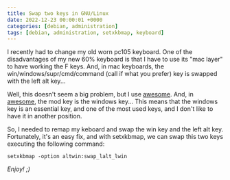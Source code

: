 ```yaml
---
title: Swap two keys in GNU/Linux
date: 2022-12-23 00:00:01 +0000
categories: [debian, administration]
tags: [debian, administration, setxkbmap, keyboard]
---
```


I recently had to change my old worn pc105 keyboard.
One of the disadvantages of my new 60% keyboard is that I have to use its "mac layer" to have working the F keys.
And, in mac keyboards, the win/windows/supr/cmd/command (call if what you prefer)  key is swapped with the left alt key...

Well, this doesn't seem a big problem, but I use [awesome](https://awesomewm.org/). And, in [awesome](https://awesomewm.org/), the mod key is the windows key...
This means that the windows key is an essential key, and one of the most used keys, and I don't like to have it in another position.

So, I needed to remap my keboard and swap the win key and the left alt key.
Fortunately, it's an easy fix, and with setxkbmap, we can swap this two keys executing the following command:

```shell
setxkbmap -option altwin:swap_lalt_lwin
```

_Enjoy! ;)_
